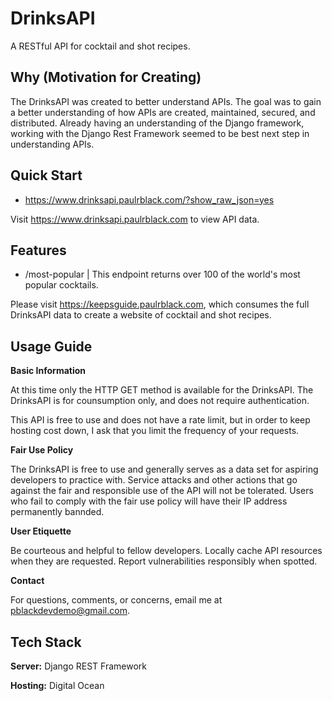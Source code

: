 
# DrinksAPI

A RESTful API for cocktail and shot recipes.


## Why (Motivation for Creating)

The DrinksAPI was created to better understand APIs. The goal was to gain a better understanding of how APIs are created, maintained, secured, and distributed. Already having an understanding of the Django framework, working with the Django Rest Framework seemed to be best next step in understanding APIs.
## Quick Start

- https://www.drinksapi.paulrblack.com/?show_raw_json=yes

Visit https://www.drinksapi.paulrblack.com to view API data.

## Features

- /most-popular | This endpoint returns over 100 of the world's most popular cocktails.


Please visit https://keepsguide.paulrblack.com, which consumes the full DrinksAPI data to create a website of cocktail and shot recipes.


## Usage Guide

**Basic Information**

At this time only the HTTP GET method is available for the DrinksAPI. The DrinksAPI is for counsumption only, and does not require authentication.

This API is free to use and does not have a rate limit, but in order to keep hosting cost down, I ask that you limit the frequency of your requests.

**Fair Use Policy**

The DrinksAPI is free to use and generally serves as a data set for aspiring developers to practice with. Service attacks and other actions that go against the fair and responsible use of the API will not be tolerated. Users who fail to comply with the fair use policy will have their IP address permanently bannded.

**User Etiquette**

Be courteous and helpful to fellow developers.
Locally cache API resources when they are requested.
Report vulnerabilities responsibly when spotted.

**Contact**

For questions, comments, or concerns, email me at pblackdevdemo@gmail.com.
## Tech Stack

**Server:** Django REST Framework

**Hosting:** Digital Ocean

